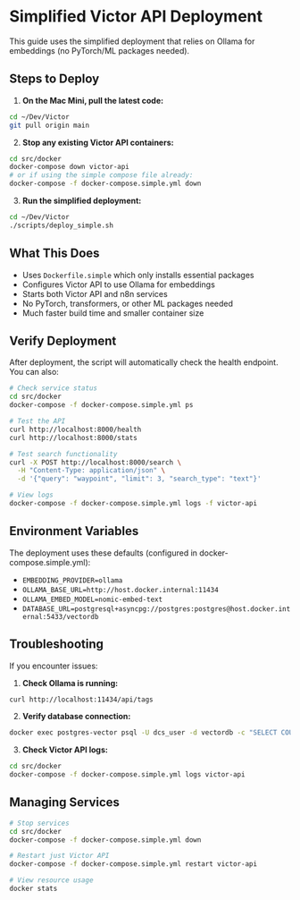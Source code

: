 # Simplified Victor API Deployment

This guide uses the simplified deployment that relies on Ollama for embeddings (no PyTorch/ML packages needed).

## Steps to Deploy

1. **On the Mac Mini, pull the latest code:**
```bash
cd ~/Dev/Victor
git pull origin main
```

2. **Stop any existing Victor API containers:**
```bash
cd src/docker
docker-compose down victor-api
# or if using the simple compose file already:
docker-compose -f docker-compose.simple.yml down
```

3. **Run the simplified deployment:**
```bash
cd ~/Dev/Victor
./scripts/deploy_simple.sh
```

## What This Does

- Uses `Dockerfile.simple` which only installs essential packages
- Configures Victor API to use Ollama for embeddings
- Starts both Victor API and n8n services
- No PyTorch, transformers, or other ML packages needed
- Much faster build time and smaller container size

## Verify Deployment

After deployment, the script will automatically check the health endpoint. You can also:

```bash
# Check service status
cd src/docker
docker-compose -f docker-compose.simple.yml ps

# Test the API
curl http://localhost:8000/health
curl http://localhost:8000/stats

# Test search functionality
curl -X POST http://localhost:8000/search \
  -H "Content-Type: application/json" \
  -d '{"query": "waypoint", "limit": 3, "search_type": "text"}'

# View logs
docker-compose -f docker-compose.simple.yml logs -f victor-api
```

## Environment Variables

The deployment uses these defaults (configured in docker-compose.simple.yml):
- `EMBEDDING_PROVIDER=ollama`
- `OLLAMA_BASE_URL=http://host.docker.internal:11434`
- `OLLAMA_EMBED_MODEL=nomic-embed-text`
- `DATABASE_URL=postgresql+asyncpg://postgres:postgres@host.docker.internal:5433/vectordb`

## Troubleshooting

If you encounter issues:

1. **Check Ollama is running:**
```bash
curl http://localhost:11434/api/tags
```

2. **Verify database connection:**
```bash
docker exec postgres-vector psql -U dcs_user -d vectordb -c "SELECT COUNT(*) FROM lua_chunks;"
```

3. **Check Victor API logs:**
```bash
cd src/docker
docker-compose -f docker-compose.simple.yml logs victor-api
```

## Managing Services

```bash
# Stop services
cd src/docker
docker-compose -f docker-compose.simple.yml down

# Restart just Victor API
docker-compose -f docker-compose.simple.yml restart victor-api

# View resource usage
docker stats
```